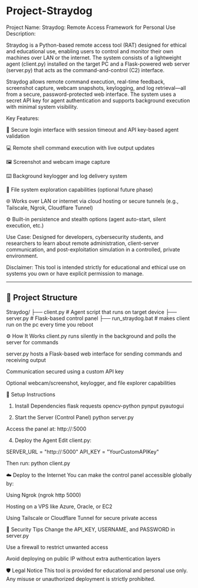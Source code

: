 # Project-Straydog
Project Name: Straydog: Remote Access Framework for Personal Use
Description:

Straydog is a Python-based remote access tool (RAT) designed for ethical and educational use, enabling users to control and monitor their own machines over LAN or the internet. The system consists of a lightweight agent (client.py) installed on the target PC and a Flask-powered web server (server.py) that acts as the command-and-control (C2) interface.

Straydog allows remote command execution, real-time feedback, screenshot capture, webcam snapshots, keylogging, and log retrieval—all from a secure, password-protected web interface. The system uses a secret API key for agent authentication and supports background execution with minimal system visibility.

Key Features:

🔐 Secure login interface with session timeout and API key-based agent validation

💻 Remote shell command execution with live output updates

🖼️ Screenshot and webcam image capture

⌨️ Background keylogger and log delivery system

📁 File system exploration capabilities (optional future phase)

🌐 Works over LAN or internet via cloud hosting or secure tunnels (e.g., Tailscale, Ngrok, Cloudflare Tunnel)

⚙️ Built-in persistence and stealth options (agent auto-start, silent execution, etc.)

Use Case:
Designed for developers, cybersecurity students, and researchers to learn about remote administration, client-server communication, and post-exploitation simulation in a controlled, private environment.

Disclaimer:
This tool is intended strictly for educational and ethical use on systems you own or have explicit permission to manage.

________________________________________________________________________________________________________________________________________________________________________________________________________________________________________

## 📂 Project Structure
Straydog/
├── client.py           # Agent script that runs on target device
├── server.py           # Flask-based control panel
├── run_straydog.bat    # makes client run on the pc every time you reboot

⚙️ How It Works
client.py runs silently in the background and polls the server for commands

server.py hosts a Flask-based web interface for sending commands and receiving output

Communication secured using a custom API key

Optional webcam/screenshot, keylogger, and file explorer capabilities

🔧 Setup Instructions
1. Install Dependencies
flask
requests
opencv-python
pynput
pyautogui

3. Start the Server (Control Panel)
python server.py

Access the panel at:
http://<your-ip>:5000

4. Deploy the Agent
Edit client.py:

SERVER_URL = "http://<server-ip>:5000"
API_KEY = "YourCustomAPIKey"

Then run:
python client.py


☁️ Deploy to the Internet
You can make the control panel accessible globally by:

Using Ngrok (ngrok http 5000)

Hosting on a VPS like Azure, Oracle, or EC2

Using Tailscale or Cloudflare Tunnel for secure private access

🔐 Security Tips
Change the API_KEY, USERNAME, and PASSWORD in server.py

Use a firewall to restrict unwanted access

Avoid deploying on public IP without extra authentication layers

🛡️ Legal Notice
This tool is provided for educational and personal use only. Any misuse or unauthorized deployment is strictly prohibited.

